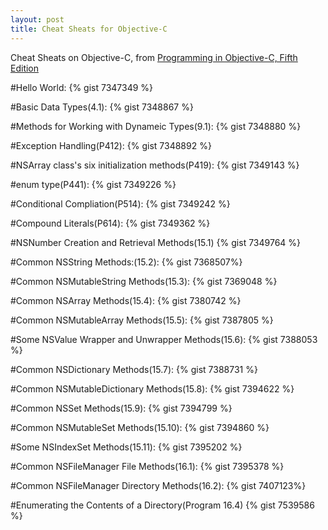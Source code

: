 ```yaml
---
layout: post
title: Cheat Sheats for Objective-C
---
```

Cheat Sheats on Objective-C, from [Programming in Objective-C, Fifth Edition](http://book.douban.com/subject/11622649/)



#Hello World:
{% gist 7347349 %}



#Basic Data Types(4.1):
{% gist 7348867 %}



#Methods for Working with Dynameic Types(9.1):
{% gist 7348880 %}



#Exception Handling(P412):
{% gist 7348892 %}



#NSArray class's six initialization methods(P419):
{% gist 7349143 %}



#enum type(P441):
{% gist 7349226 %}



#Conditional Compliation(P514):
{% gist 7349242 %}



#Compound Literals(P614):
{% gist 7349362 %}



#NSNumber Creation and Retrieval Methods(15.1)
{% gist 7349764 %}



#Common NSString Methods:(15.2):
{% gist 7368507%}



#Common NSMutableString Methods(15.3):
{% gist 7369048 %}



#Common NSArray Methods(15.4):
{% gist 7380742 %}



#Common NSMutableArray Methods(15.5):
{% gist 7387805 %}



#Some NSValue Wrapper and Unwrapper Methods(15.6):
{% gist 7388053 %}



#Common NSDictionary Methods(15.7):
{% gist 7388731 %}



#Common NSMutableDictionary Methods(15.8):
{% gist 7394622 %}



#Common NSSet Methods(15.9):
{% gist 7394799 %}



#Common NSMutableSet Methods(15.10):
{% gist 7394860 %}



#Some NSIndexSet Methods(15.11):
{% gist 7395202 %}



#Common NSFileManager File Methods(16.1):
{% gist 7395378 %}



#Common NSFileManager Directory Methods(16.2):
{% gist 7407123%}



#Enumerating the Contents of a Directory(Program 16.4)
{% gist 7539586 %}
